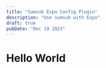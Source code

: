 ```yaml
---
title: "Sumsub Expo Config Plugin"
description: "Use sumsub with Expo"
draft: true
pubDate: "Dec 19 2023"
---
```

# Hello World